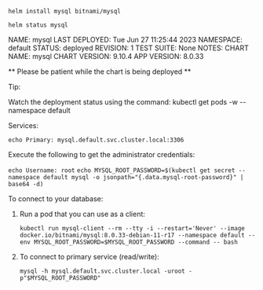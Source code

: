 `helm install mysql bitnami/mysql`

`helm status mysql`

NAME: mysql
LAST DEPLOYED: Tue Jun 27 11:25:44 2023
NAMESPACE: default
STATUS: deployed
REVISION: 1
TEST SUITE: None
NOTES:
CHART NAME: mysql
CHART VERSION: 9.10.4
APP VERSION: 8.0.33

** Please be patient while the chart is being deployed **

Tip:

  Watch the deployment status using the command: kubectl get pods -w --namespace default

Services:

  `echo Primary: mysql.default.svc.cluster.local:3306`

Execute the following to get the administrator credentials:

  `echo Username: root`
  `echo MYSQL_ROOT_PASSWORD=$(kubectl get secret --namespace default mysql -o jsonpath="{.data.mysql-root-password}" | base64 -d)`

To connect to your database:

  1. Run a pod that you can use as a client:

      `kubectl run mysql-client --rm --tty -i --restart='Never' --image  docker.io/bitnami/mysql:8.0.33-debian-11-r17 --namespace default --env MYSQL_ROOT_PASSWORD=$MYSQL_ROOT_PASSWORD --command -- bash`

  2. To connect to primary service (read/write):

      `mysql -h mysql.default.svc.cluster.local -uroot -p"$MYSQL_ROOT_PASSWORD"`